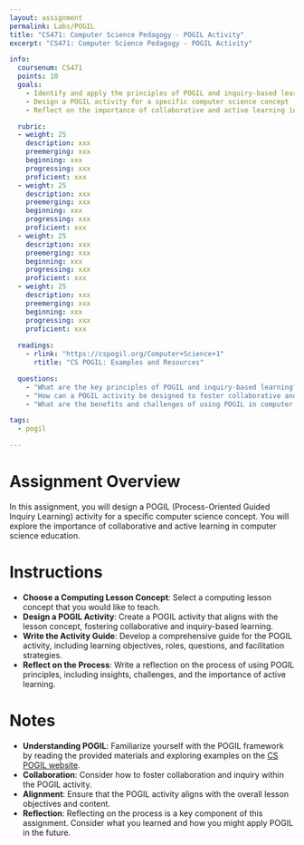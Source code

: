 ```yaml
---
layout: assignment
permalink: Labs/POGIL
title: "CS471: Computer Science Pedagogy - POGIL Activity"
excerpt: "CS471: Computer Science Pedagogy - POGIL Activity"

info:
  coursenum: CS471
  points: 10
  goals:
    - Identify and apply the principles of POGIL and inquiry-based learning
    - Design a POGIL activity for a specific computer science concept
    - Reflect on the importance of collaborative and active learning in computer science education

  rubric:
  - weight: 25
    description: xxx
    preemerging: xxx
    beginning: xxx
    progressing: xxx
    proficient: xxx 
  - weight: 25
    description: xxx
    preemerging: xxx
    beginning: xxx
    progressing: xxx
    proficient: xxx 
  - weight: 25
    description: xxx
    preemerging: xxx
    beginning: xxx
    progressing: xxx
    proficient: xxx 
  - weight: 25
    description: xxx
    preemerging: xxx
    beginning: xxx
    progressing: xxx
    proficient: xxx 
    
  readings:
    - rlink: "https://cspogil.org/Computer+Science+1"
      rtitle: "CS POGIL: Examples and Resources"

  questions:
    - "What are the key principles of POGIL and inquiry-based learning?"
    - "How can a POGIL activity be designed to foster collaborative and active learning?"
    - "What are the benefits and challenges of using POGIL in computer science education?"

tags:
  - pogil

---
```


# Assignment Overview
In this assignment, you will design a POGIL (Process-Oriented Guided Inquiry Learning) activity for a specific computer science concept. You will explore the importance of collaborative and active learning in computer science education.

# Instructions
- **Choose a Computing Lesson Concept**: Select a computing lesson concept that you would like to teach.
- **Design a POGIL Activity**: Create a POGIL activity that aligns with the lesson concept, fostering collaborative and inquiry-based learning.
- **Write the Activity Guide**: Develop a comprehensive guide for the POGIL activity, including learning objectives, roles, questions, and facilitation strategies.
- **Reflect on the Process**: Write a reflection on the process of using POGIL principles, including insights, challenges, and the importance of active learning.

# Notes
- **Understanding POGIL**: Familiarize yourself with the POGIL framework by reading the provided materials and exploring examples on the [CS POGIL website](https://cspogil.org/Computer+Science+1).
- **Collaboration**: Consider how to foster collaboration and inquiry within the POGIL activity.
- **Alignment**: Ensure that the POGIL activity aligns with the overall lesson objectives and content.
- **Reflection**: Reflecting on the process is a key component of this assignment. Consider what you learned and how you might apply POGIL in the future.
